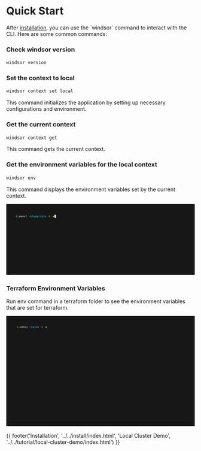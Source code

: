 # Quick Start
After [installation](../install/install.md), you can use the \`windsor\` command to interact with the CLI. Here are some common commands:

### Check windsor version

```sh
windsor version
```

### Set the context to local

```sh
windsor context set local
```
This command initializes the application by setting up necessary configurations and environment.

### Get the current context

```sh
windsor context get
```
This command gets the current context.

### Get the environment variables for the local context

```sh
windsor env
```

This command displays the environment variables set by the current context.

![windsor-env-normal](../img/windsor-env-normal.gif)

### Terraform Environment Variables

Run env command in a terraform folder to see the environment variables that are set for terraform.

![windsor-env](../img/windsor-env.gif)


<div>
{{ footer('Installation', '../../install/index.html', 'Local Cluster Demo', '../../tutorial/local-cluster-demo/index.html') }}
</div>

<script>
  document.getElementById('previousButton').addEventListener('click', function() {
    window.location.href = '../../install/index.html'; 
  });

  document.getElementById('nextButton').addEventListener('click', function() {
    window.location.href = '../../tutorial/local-cluster-demo/index.html'; 
  });
</script>


